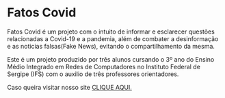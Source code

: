 # Fatos Covid


 
 Fatos Covid é um projeto com o intuito de informar e esclarecer questões relacionadas a Covid-19 e a pandemia, além de combater a desinformação e as noticias falsas(Fake News), evitando o compartilhamento da mesma.
 
  Este é um projeto produzido por três alunos cursando o 3º ano do Ensino Médio Integrado em Redes de Computadores no Instituto Federal de Sergipe (IFS) com o auxilio de três professores orientadores.
 
  Caso queira visitar nosso site [CLIQUE AQUI.](https://fatoscovid.000webhostapp.com/)

